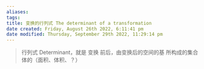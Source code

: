 ```yaml
---
aliases: 
tags: 
title: 变换的行列式 The determinant of a transformation
date created: Friday, August 26th 2022, 6:11:41 pm
date modified: Thursday, September 29th 2022, 11:29:14 pm
---
```


> 行列式 Determinant，就是 变换 前后，由变换后的空间的基 所构成的集合体的（面积、体积、？）
